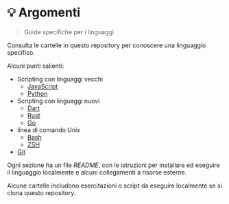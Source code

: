 # 💡 Argomenti
> Guide specifiche per i linguaggi

Consulta le cartelle in questo repository per conoscere una linguaggio specifico.

Alcuni punti salienti:

- Scripting con linguaggi vecchi
	- [JavaScript](scripting_languages/JavaScript)
	- [Python](scripting_languages/Python)
- Scripting con linguaggi nuovi
	- [Dart](scripting_languages/Dart)
	- [Rust](scripting_languages/Rust)
	- [Go](scripting_languages/Go)
- linea di comando Unix 
	- [Bash](Shell/Bash)
	- [ZSH](Shell/ZSH)
- [Git](version_control/Git)

Ogni sezione ha un file _README_, con le istruzioni per installare ed eseguire il linguaggio localmente e alcuni collegamenti a risorse esterne.

Alcune cartelle includono esercitazioni o script da eseguire localmente se si clona questo repository.
